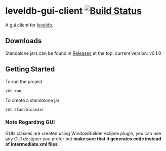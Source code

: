 # leveldb-gui-client [![Build Status](https://travis-ci.org/mohamedkomalo/leveldb-gui-client.svg?branch=master)](https://travis-ci.org/mohamedkomalo/leveldb-gui-client)

A gui client for [leveldb](https://github.com/google/leveldb).

## Downloads
Standalone jars can be found in [Releases](https://github.com/mohamedkomalo/leveldb-gui-client/releases) at the top.
current version: v0.1.0

## Getting Started

To run the project

    sbt run

To create a standalone jar

    sbt standaloneJar

### Note Regarding GUI
GUIs classes are created using WindowBuilder eclipse plugin, you can use any GUI designer
you prefer but **make sure that it generates code instead of intermediate xml files**.
